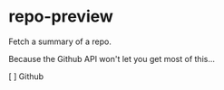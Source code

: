 # repo-preview
Fetch a summary of a repo.

Because the Github API won't let you get most of this...

[ ] Github
